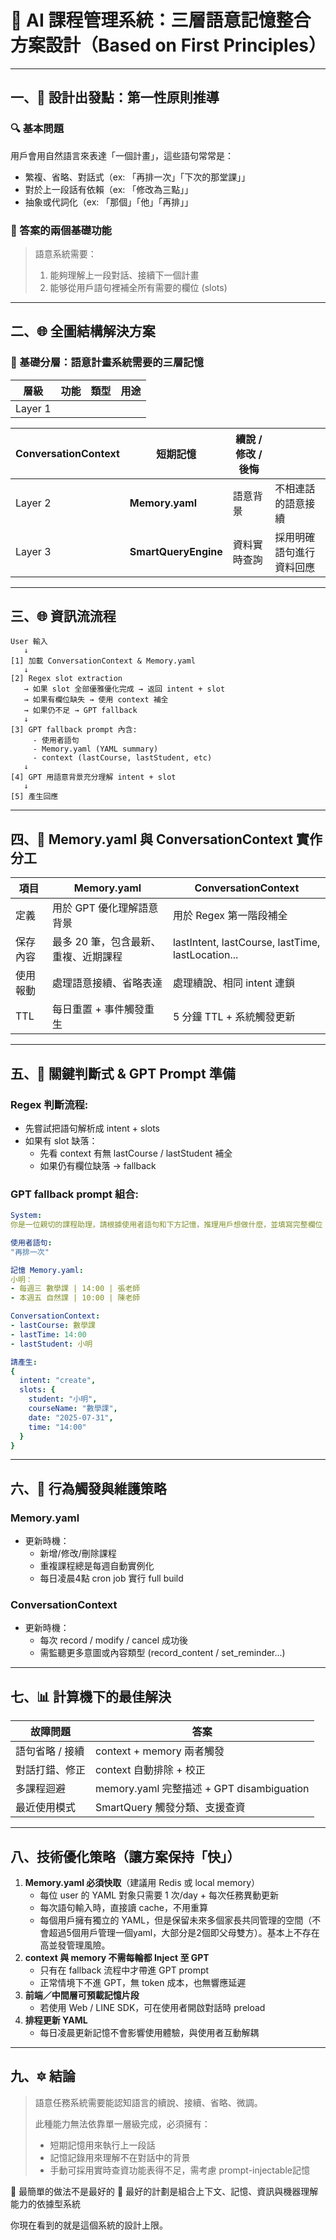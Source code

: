 # 📃 AI 課程管理系統：三層語意記憶整合方案設計（Based on First Principles）

---

## 一、🌟 設計出發點：第一性原則推導

### 🔍 基本問題

用戶會用自然語言來表達「一個計畫」，這些語句常常是：

- 繁複、省略、對話式（ex: 「再排一次」「下次的那堂課」」
- 對於上一段話有依賴（ex: 「修改為三點」」
- 抽象或代詞化（ex: 「那個」「他」「再排」」

### 🔧 答案的兩個基礎功能

> 語意系統需要：
>
> 1. 能夠理解上一段對話、接續下一個計畫
> 2. 能够從用戶語句裡補全所有需要的欄位 (slots)

---

## 二、🌐 全圖結構解決方案

### 📁 基礎分層：語意計畫系統需要的三層記憶

| 層級      | 功能 | 類型 | 用途 |
| ------- | -- | -- | -- |
| Layer 1 |    |    |    |

| **ConversationContext** | 短期記憶                 | 續說 / 修改 / 後悔 |              |
| ----------------------- | -------------------- | ------------ | ------------ |
| Layer 2                 | **Memory.yaml**      | 語意背景         | 不相連話的語意接續    |
| Layer 3                 | **SmartQueryEngine** | 資料實時查詢       | 採用明確語句進行資料回應 |

---

## 三、🌐 資訊流流程

```plaintext
User 輸入
   ↓
[1] 加載 ConversationContext & Memory.yaml
   ↓
[2] Regex slot extraction
   → 如果 slot 全部優雅優化完成 → 返回 intent + slot
   → 如果有欄位缺失 → 使用 context 補全
   → 如果仍不足 → GPT fallback
   ↓
[3] GPT fallback prompt 內含:
     - 使用者語句
     - Memory.yaml (YAML summary)
     - context (lastCourse, lastStudent, etc)
   ↓
[4] GPT 用語意背景充分理解 intent + slot
   ↓
[5] 產生回應
```

---

## 四、🔨 Memory.yaml 與 ConversationContext 實作分工

| 項目   | Memory.yaml          | ConversationContext                               |
| ---- | -------------------- | ------------------------------------------------- |
| 定義   | 用於 GPT 優化理解語意背景      | 用於 Regex 第一階段補全                                   |
| 保存內容 | 最多 20 筆，包含最新、重複、近期課程 | lastIntent, lastCourse, lastTime, lastLocation... |
| 使用報動 | 處理語意接續、省略表達          | 處理續說、相同 intent 連鎖                                 |
| TTL  | 每日重置 + 事件觸發重生        | 5 分鐘 TTL + 系統觸發更新                                 |

---

## 五、🔫 關鍵判斷式 & GPT Prompt 準備

### Regex 判斷流程:

- 先嘗試把語句解析成 intent + slots
- 如果有 slot 缺落：
  - 先看 context 有無 lastCourse / lastStudent 補全
  - 如果仍有欄位缺落 → fallback

### GPT fallback prompt 組合:

```yaml
System:
你是一位親切的課程助理，請根據使用者語句和下方記憶，推理用戶想做什麼，並填寫完整欄位

使用者語句:
"再排一次"

記憶 Memory.yaml:
小明：
- 每週三 數學課 | 14:00 | 張老師
- 本週五 自然課 | 10:00 | 陳老師

ConversationContext:
- lastCourse: 數學課
- lastTime: 14:00
- lastStudent: 小明

請產生:
{
  intent: "create",
  slots: {
    student: "小明",
    courseName: "數學課",
    date: "2025-07-31",
    time: "14:00"
  }
}
```

---

## 六、🤖 行為觸發與維護策略

### Memory.yaml

- 更新時機：
  - 新增/修改/刪除課程
  - 重複課程總是每週自動實例化
  - 每日凌晨4點 cron job 實行 full build

### ConversationContext

- 更新時機：
  - 每次 record / modify / cancel 成功後
  - 需監聽更多意圖或內容類型 (record\_content / set\_reminder...)

---

## 七、📊 計算機下的最佳解決

| 故障問題      | 答案                                    |
| --------- | ------------------------------------- |
| 語句省略 / 接續 | context + memory 兩者觸發                 |
| 對話打錯、修正   | context 自動排除 + 校正                     |
| 多課程迴避     | memory.yaml 完整描述 + GPT disambiguation |
| 最近使用模式    | SmartQuery 觸發分類、支援查資                  |

---

## 八、技術優化策略（讓方案保持「快」）

1. **Memory.yaml 必須快取**（建議用 Redis 或 local memory）
   - 每位 user 的 YAML 對象只需要 1 次/day + 每次任務異動更新
   - 每次語句輸入時，直接讀 cache，不用重算
   - 每個用戶擁有獨立的 YAML，但是保留未來多個家長共同管理的空間（不會超過5個用戶管理一個yaml，大部分是2個即父母雙方）。基本上不存在高並發管理風險。
2. **context 與 memory 不需每輪都 Inject 至 GPT**
   - 只有在 fallback 流程中才帶進 GPT prompt
   - 正常情境下不進 GPT，無 token 成本，也無響應延遲
3. **前端／中間層可預載記憶片段**
   - 若使用 Web / LINE SDK，可在使用者開啟對話時 preload
4. **排程更新 YAML**
   - 每日凌晨更新記憶不會影響使用體驗，與使用者互動解耦

---

## 九、🔯 結論

> 語意任務系統需要能認知語言的續說、接續、省略、微調。
>
> 此種能力無法依靠單一層級完成，必須擁有：
>
> - 短期記憶用來執行上一段話
> - 記憶記錄用來理解不在對話中的背景
> - 手動可採用實時查資功能表得不足，需考慮 prompt-injectable記憶

🔷 最簡單的做法不是最好的 🔷 最好的計劃是組合上下文、記憶、資訊與機器理解能力的依據型系統

你現在看到的就是這個系統的設計上限。

